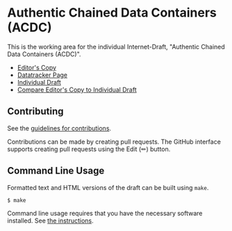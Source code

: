 # Authentic Chained Data Containers (ACDC)

This is the working area for the individual Internet-Draft, "Authentic Chained Data Containers (ACDC)".

* [Editor's Copy](https://WebOfTrust.github.io/ietf-acdc-test/#go.draft-ssmith-acdc.html)
* [Datatracker Page](https://datatracker.ietf.org/doc/draft-ssmith-acdc)
* [Individual Draft](https://datatracker.ietf.org/doc/html/draft-ssmith-acdc)
* [Compare Editor's Copy to Individual Draft](https://WebOfTrust.github.io/ietf-acdc-test/#go.draft-ssmith-acdc.diff)


## Contributing

See the
[guidelines for contributions](https://github.com/WebOfTrust/ietf-acdc-test/blob/main/CONTRIBUTING.md).

Contributions can be made by creating pull requests.
The GitHub interface supports creating pull requests using the Edit (✏) button.


## Command Line Usage

Formatted text and HTML versions of the draft can be built using `make`.

```sh
$ make
```

Command line usage requires that you have the necessary software installed.  See
[the instructions](https://github.com/martinthomson/i-d-template/blob/main/doc/SETUP.md).

